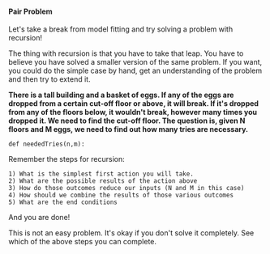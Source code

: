 #### Pair Problem

Let's take a break from model fitting and try solving a problem with recursion!

The thing with recursion is that you have to take that leap. You have to believe you have solved a smaller version of the same problem. If you want, you could do the simple case by hand, get an understanding of the problem and then try to extend it. 

**There is a tall building and a basket of eggs. If any of the eggs are dropped from a certain cut-off floor or above, it will break. If it's dropped from any of the floors below, it wouldn't break, however many times you dropped it. We need to find the cut-off floor. The question is, given N floors and M eggs, we need to find out how many tries are necessary.**

    def neededTries(n,m):

Remember the steps for recursion:

    1) What is the simplest first action you will take.
    2) What are the possible results of the action above
    3) How do those outcomes reduce our inputs (N and M in this case)
    4) How should we combine the results of those various outcomes
    5) What are the end conditions

And you are done!

This is not an easy problem. It's okay if you don't solve it completely. See which of the above steps you can complete. 
